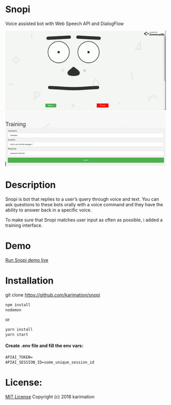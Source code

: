 # Snopi
Voice assisted bot with Web Speech API and DialogFlow

<div>
<img src="screenshots/test.gif">
<img src="screenshots/2.png">
</div>


# Description
Snopi is bot that replies to a user’s query through voice and text. 
You can ask questions to these bots orally with a voice command and they have the ability to answer back in a specific voice.

To make sure that Snopi matches user input as often as possible, 
i added a training interface.

# Demo 

 <a href="https://snopi.herokuapp.com">Run Snopi demo live</a>

# Installation
git clone https://github.com/karimation/snopi

```
npm install
nodemon
```

or

```
yarn install
yarn start
```


#### Create .env file and fill the env vars:

```
APIAI_TOKEN=
APIAI_SESSION_ID=some_unique_session_id
```

# License:

<a href="LICENSE">MIT License</a> Copyright (c) 2018 karimation
